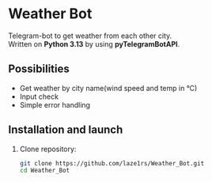 # Weather Bot 

Telegram-bot to get weather from each other city.  
Written on **Python 3.13** by using **pyTelegramBotAPI**.

## Possibilities
- Get weather by city name(wind speed and temp in °C)
- Input check
- Simple error handling

## Installation and launch
1. Clone repository:
   ```bash
   git clone https://github.com/laze1rs/Weather_Bot.git
   cd Weather_Bot
